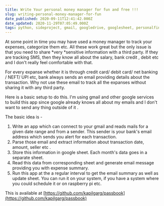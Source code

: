 ```yaml
---
title: Write Your personal money manager for fun and free !!!
slug: writing-personal-money-manager-for-fun
date_published: 2020-09-11T12:41:42.000Z
date_updated: 2020-11-29T07:05:49.000Z
tags: python, sideproject, gmail, googledrive, googlesheet, personalfinance, hack
---
```


At some point in time you may have used a money manager to track your expenses, categorize them etc. All these work great but the only issue is that you need to share *very *sensitive information with a third party. If they are tracking SMS, then they know all about the salary, bank credit , debit etc and I don't really feel comfortable with that.

For every expanse whether it is through credit card/ debit card/ net banking / NEFT/ UPI etc, bank always sends an email providing details about the transaction. Why not use these email to track all the expanses without sharing it with any third party.

Here is a basic setup to do this. I'm using gmail and other google services to build this app since google already knows all about my emails and I don't want to send any thing outside of it .

The basic idea is - 

1. Write an app which can connect to your gmail and reads mails for a given date range and from a sender. This sender is your bank's email address which sends you alert for each transaction.
2. Parse those email and extract information about transaction date, amount, seller etc .
3. Store this information in google sheet. Each month's data goes in a separate sheet.
4. Read this data from corresponding sheet and generate email message providing you with expense summary.
5. Run this app at the a regular interval to get the email summary as well as update sheet. You can run it on your system, if you have a system where you could schedule it or on raspberry pi etc.

This is available at [https://github.com/kapilgarg/passbook](https://github.com/kapilgarg/passbook)
